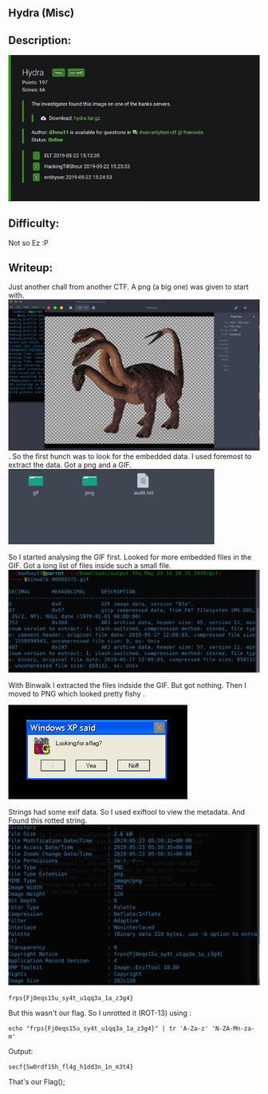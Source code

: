 ## Hydra (Misc)

## Description:

![hydra](./img/hydra1.png)

## Difficulty:
 Not so Ez :P

## Writeup:

Just another chall from another CTF. A png (a big one) was given to start with. 
![hydra1](img/hydra2.png).
So the first hunch was to look for the embedded data.
I used foremost to extract the data. Got a png and a GIF.
![hydra2](img/hydra3.png)

So I started analysing the GIF first. Looked for more embedded files in the GIF. Got a long list of files inside such a small file.
![hydra3](./img/hydra4.png)

With Binwalk I extracted the files indside the GIF. But got nothing. Then I moved to PNG which looked pretty fishy . 

![hydra4](./img/hydra5.png)

Strings had some exif data. So I used exiftool to view the metadata. And Found this rotted string.
![hydra5](./img/hydra6.png)
```
frps{Fj0eqs15u_sy4t_u1qq3a_1a_z3g4}
```
But this wasn't our flag. So I unrotted it (ROT-13) using :
```
echo "frps{Fj0eqs15u_sy4t_u1qq3a_1a_z3g4}" | tr 'A-Za-z' 'N-ZA-Mn-za-m'
```
Output:
```
secf{Sw0rdf15h_fl4g_h1dd3n_1n_m3t4}
```

That's our Flag();
